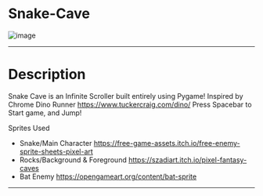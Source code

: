 # Snake-Cave

![image](https://user-images.githubusercontent.com/100661082/178079338-6aff8f49-3845-41da-b146-4ab5921a5236.png)

____________________
# Description

Snake Cave is an Infinite Scroller built entirely using Pygame! 
Inspired by Chrome Dino Runner https://www.tuckercraig.com/dino/
Press Spacebar to Start game, and Jump! 

Sprites Used
- Snake/Main Character https://free-game-assets.itch.io/free-enemy-sprite-sheets-pixel-art
- Rocks/Background & Foreground https://szadiart.itch.io/pixel-fantasy-caves
- Bat Enemy https://opengameart.org/content/bat-sprite
_____________________________


